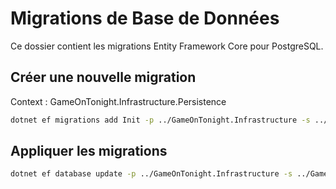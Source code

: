 # Migrations de Base de Données

Ce dossier contient les migrations Entity Framework Core pour PostgreSQL.

## Créer une nouvelle migration

Context : GameOnTonight.Infrastructure.Persistence

```bash
dotnet ef migrations add Init -p ../GameOnTonight.Infrastructure -s ../GameOnTonight.Api -o Persistence/Migrations/
```

## Appliquer les migrations

```bash
dotnet ef database update -p ../GameOnTonight.Infrastructure -s ../GameOnTonight.Api
```

